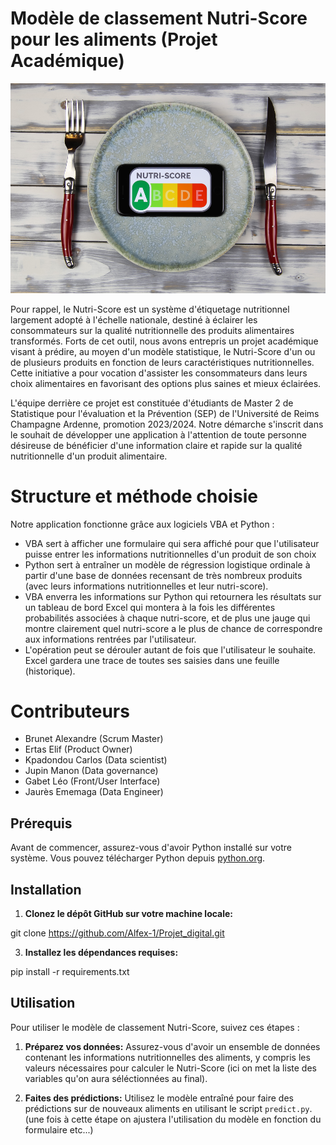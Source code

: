 # Modèle de classement Nutri-Score pour les aliments (Projet Académique)

![Logo](https://github.com/Alfex-1/Projet_digital/blob/main/docs/nutri.jpg)

Pour rappel, le Nutri-Score est un système d'étiquetage nutritionnel largement adopté à l'échelle nationale, destiné à éclairer les consommateurs sur la qualité nutritionnelle des produits alimentaires transformés. Forts de cet outil, nous avons entrepris un projet académique visant à prédire, au moyen d'un modèle statistique, le Nutri-Score d'un ou de plusieurs produits en fonction de leurs caractéristiques nutritionnelles. Cette initiative a pour vocation d'assister les consommateurs dans leurs choix alimentaires en favorisant des options plus saines et mieux éclairées.

L'équipe derrière ce projet est constituée d'étudiants de Master 2 de Statistique pour l'évaluation et la Prévention (SEP) de l'Université de Reims Champagne Ardenne, promotion 2023/2024. Notre démarche s'inscrit dans le souhait de développer une application à l'attention de toute personne désireuse de bénéficier d'une information claire et rapide sur la qualité nutritionnelle d'un produit alimentaire.

# Structure et méthode choisie

Notre application fonctionne grâce aux logiciels VBA et Python :
- VBA sert à afficher une formulaire qui sera affiché pour que l'utilisateur puisse entrer les informations nutritionnelles d'un produit de son choix
- Python sert à entraîner un modèle de régression logistique ordinale à partir d'une base de données recensant de très nombreux produits (avec leurs informations nutritionnelles et leur nutri-score).
- VBA enverra les informations sur Python qui retournera les résultats sur un tableau de bord Excel qui montera à la fois les différentes probabilités associées à chaque nutri-score, et de plus une jauge qui montre clairement quel nutri-score a le plus de chance de correspondre aux informations rentrées par l'utilisateur.
- L'opération peut se dérouler autant de fois que l'utilisateur le souhaite. Excel gardera une trace de toutes ses saisies dans une feuille (historique).

# Contributeurs

- Brunet Alexandre (Scrum Master)
- Ertas Elif (Product Owner)
- Kpadondou Carlos (Data scientist)
- Jupin Manon (Data governance)
- Gabet Léo (Front/User Interface)
- Jaurès Ememaga (Data Engineer)




## Prérequis

Avant de commencer, assurez-vous d'avoir Python installé sur votre système. Vous pouvez télécharger Python depuis [python.org](https://www.python.org/).


## Installation

1. **Clonez le dépôt GitHub sur votre machine locale:**

git clone https://github.com/Alfex-1/Projet_digital.git


3. **Installez les dépendances requises:**

pip install -r requirements.txt


## Utilisation

Pour utiliser le modèle de classement Nutri-Score, suivez ces étapes :

1. **Préparez vos données:** Assurez-vous d'avoir un ensemble de données contenant les informations nutritionnelles des aliments, y compris les valeurs nécessaires pour calculer le Nutri-Score (ici on met la liste des variables qu'on aura séléctionnées au final).

4. **Faites des prédictions:** Utilisez le modèle entraîné pour faire des prédictions sur de nouveaux aliments en utilisant le script `predict.py`.
(une fois à cette étape on ajustera l'utilisation du modèle en fonction du formulaire etc...)

